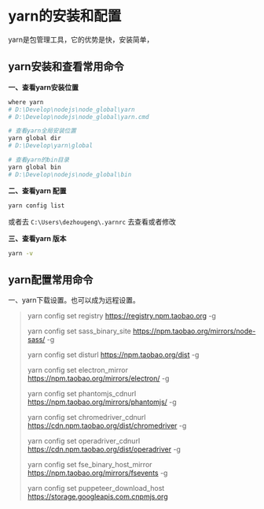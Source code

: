 # yarn的安装和配置

yarn是包管理工具，它的优势是快，安装简单，



## yarn安装和查看常用命令

**一、查看yarn安装位置**

```bash
where yarn
# D:\Develop\nodejs\node_global\yarn
# D:\Develop\nodejs\node_global\yarn.cmd

# 查看yarn全局安装位置
yarn global dir
# D:\Develop\yarn\global

# 查看yarn的bin目录
yarn global bin
# D:\Develop\nodejs\node_global\bin
```

**二、查看yarn 配置**

```bash
yarn config list
```

或者去 `C:\Users\dezhougeng\.yarnrc` 去查看或者修改

**三、查看yarn 版本**

```bash
yarn -v
```





## yarn配置常用命令

一、yarn下载设置。也可以成为远程设置。

>  yarn config set registry https://registry.npm.taobao.org -g
>
> yarn config set sass_binary_site https://npm.taobao.org/mirrors/node-sass/ -g
>
> 
>
> yarn config set disturl https://npm.taobao.org/dist -g
>
> yarn config set electron_mirror https://npm.taobao.org/mirrors/electron/ -g
>
> yarn config set phantomjs_cdnurl https://npm.taobao.org/mirrors/phantomjs/ -g
>
> yarn config set chromedriver_cdnurl https://cdn.npm.taobao.org/dist/chromedriver -g
>
> yarn config set operadriver_cdnurl https://cdn.npm.taobao.org/dist/operadriver -g
>
> yarn config set fse_binary_host_mirror https://npm.taobao.org/mirrors/fsevents -g
>
> 
>
> yarn config set puppeteer_download_host https://storage.googleapis.com.cnpmjs.org